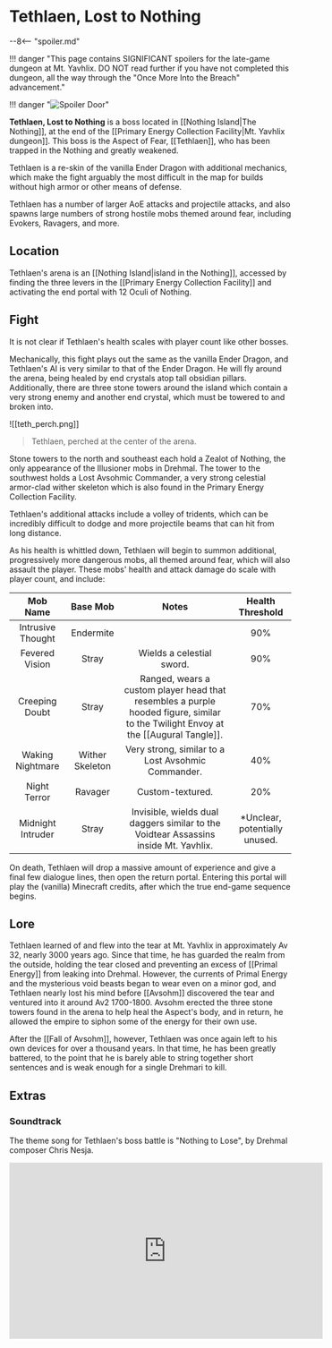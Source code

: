 # Tethlaen, Lost to Nothing

--8<-- "spoiler.md"

!!! danger "This page contains SIGNIFICANT spoilers for the late-game dungeon at Mt. Yavhlix. DO NOT read further if you have not completed this dungeon, all the way through the "Once More Into the Breach" advancement." 

!!! danger "![Spoiler Door](/assets/img/spoiler_door.png)"

**Tethlaen, Lost to Nothing** is a boss located in [[Nothing Island|The Nothing]], at the end of the [[Primary Energy Collection Facility|Mt. Yavhlix dungeon]]. This boss is the Aspect of Fear, [[Tethlaen]], who has been trapped in the Nothing and greatly weakened.

Tethlaen is a re-skin of the vanilla Ender Dragon with additional mechanics, which make the fight arguably the most difficult in the map for builds without high armor or other means of defense. 

Tethlaen has a number of larger AoE attacks and projectile attacks, and also spawns large numbers of strong hostile mobs themed around fear, including Evokers, Ravagers, and more.

## Location

Tethlaen's arena is an [[Nothing Island|island in the Nothing]], accessed by finding the three levers in the [[Primary Energy Collection Facility]] and activating the end portal with 12 Oculi of Nothing. 

## Fight

It is not clear if Tethlaen's health scales with player count like other bosses.

Mechanically, this fight plays out the same as the vanilla Ender Dragon, and Tethlaen's AI is very similar to that of the Ender Dragon. He will fly around the arena, being healed by end crystals atop tall obsidian pillars. Additionally, there are three stone towers around the island which contain a very strong enemy and another end crystal, which must be towered to and broken into.

![[teth_perch.png]]
> Tethlaen, perched at the center of the arena.

Stone towers to the north and southeast each hold a Zealot of Nothing, the only appearance of the Illusioner mobs in Drehmal. The tower to the southwest holds a Lost Avsohmic Commander, a very strong celestial armor-clad wither skeleton which is also found in the Primary Energy Collection Facility.

Tethlaen's additional attacks include a volley of tridents, which can be incredibly difficult to dodge and more projectile beams that can hit from long distance.

As his health is whittled down, Tethlaen will begin to summon additional, progressively more dangerous mobs, all themed around fear, which will also assault the player. These mobs' health and attack damage do scale with player count, and include:

| **Mob Name** | **Base Mob** | **Notes** | **Health Threshold** |
|:------------:|:------------:|:----------:|:-------------------:|
| Intrusive Thought | Endermite | | 90% |
| Fevered Vision | Stray | Wields a celestial sword. | 90% |
| Creeping Doubt | Stray | Ranged, wears a custom player head that resembles a purple hooded figure, similar to the Twilight Envoy at the [[Augural Tangle]]. | 70% |
| Waking Nightmare | Wither Skeleton | Very strong, similar to a Lost Avsohmic Commander. | 40% |
| Night Terror | Ravager | Custom-textured. | 20% |
| Midnight Intruder | Stray | Invisible, wields dual daggers similar to the Voidtear Assassins inside Mt. Yavhlix. | \*Unclear, potentially unused. |

On death, Tethlaen will drop a massive amount of experience and give a final few dialogue lines, then open the return portal. Entering this portal will play the (vanilla) Minecraft credits, after which the true end-game sequence begins.

## Lore

Tethlaen learned of and flew into the tear at Mt. Yavhlix in approximately Av 32, nearly 3000 years ago. Since that time, he has guarded the realm from the outside, holding the tear closed and preventing an excess of [[Primal Energy]] from leaking into Drehmal. However, the currents of Primal Energy and the mysterious void beasts began to wear even on a minor god, and Tethlaen nearly lost his mind before [[Avsohm]] discovered the tear and ventured into it around Av2 1700-1800. Avsohm erected the three stone towers found in the arena to help heal the Aspect's body, and in return, he allowed the empire to siphon some of the energy for their own use.

After the [[Fall of Avsohm]], however, Tethlaen was once again left to his own devices for over a thousand years. In that time, he has been greatly battered, to the point that he is barely able to string together short sentences and is weak enough for a single Drehmari to kill.

## Extras

### Soundtrack

The theme song for Tethlaen's boss battle is "Nothing to Lose", by Drehmal composer Chris Nesja.

<iframe width="560" height="315" src="https://www.youtube.com/embed/fzMip_LU2SE?si=hfcIoyhow-gD20IF" title="YouTube video player" frameborder="0" allow="accelerometer; autoplay; clipboard-write; encrypted-media; gyroscope; picture-in-picture; web-share" referrerpolicy="strict-origin-when-cross-origin" allowfullscreen></iframe>
